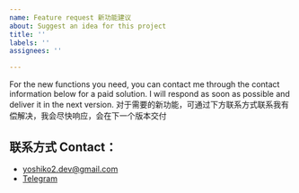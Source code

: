 ```yaml
---
name: Feature request 新功能建议
about: Suggest an idea for this project
title: ''
labels: ''
assignees: ''

---
```


For the new functions you need, you can contact me through the contact information below for a paid solution. I will respond as soon as possible and deliver it in the next version.
对于需要的新功能，可通过下方联系方式联系我有偿解决，我会尽快响应，会在下一个版本交付
## 联系方式 Contact：
* yoshiko2.dev@gmail.com
* [Telegram](https://t.me/yoshiko2)
